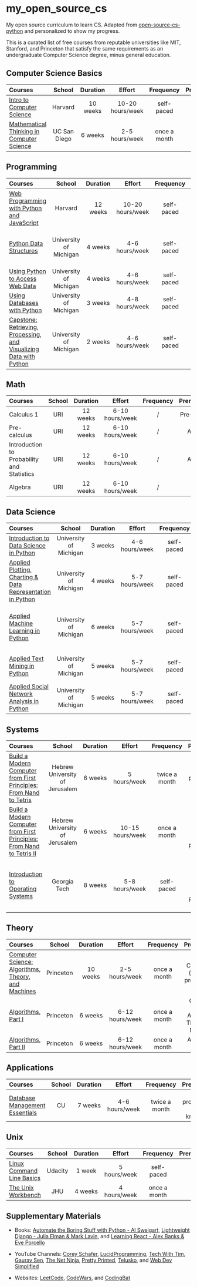 # my_open_source_cs
My open source curriculum to learn CS. Adapted from [open-source-cs-python](https://github.com/ForrestKnight/open-source-cs-python) and personalized to show my progress.

This is a curated list of free courses from reputable universities like MIT, Stanford, and Princeton that satisfy the same requirements as an undergraduate Computer Science degree, minus general education.

## Computer Science Basics

Courses | School | Duration | Effort | Frequency | Prerequisites | Status
:-- | :--: | :--: | :--: | :--: | :--: | :--:
[Intro to Computer Science](https://www.edx.org/course/cs50s-introduction-computer-science-harvardx-cs50x) | Harvard | 10 weeks | 10-20 hours/week | self-paced | none | ✔️
[Mathematical Thinking in Computer Science](https://click.linksynergy.com/deeplink?id=PtFMiHYfEVk&mid=40328&murl=https%3A%2F%2Fwww.coursera.org%2Flearn%2Fwhat-is-a-proof) | UC San Diego | 6 weeks | 2-5 hours/week | once a month | none | 🟧

## Programming

Courses | School | Duration | Effort | Frequency | Prerequisites | Status
:-- | :--: | :--: | :--: | :--: | :--: | :--:
[Web Programming with Python and JavaScript](https://cs50.harvard.edu/web/2020/) | Harvard | 12 weeks | 10-20 hours/week | self-paced | Intro to Computer Science | ✔️
[Python Data Structures](https://click.linksynergy.com/deeplink?id=PtFMiHYfEVk&mid=40328&murl=https%3A%2F%2Fwww.coursera.org%2Flearn%2Fpython-data)| University of Michigan | 4 weeks | 4-6 hours/week | self-paced | Web Programming with Python and JavaScript | ✔️
[Using Python to Access Web Data](https://click.linksynergy.com/deeplink?id=PtFMiHYfEVk&mid=40328&murl=https%3A%2F%2Fwww.coursera.org%2Flearn%2Fpython-network-data)| University of Michigan | 4 weeks | 4-6 hours/week | self-paced | Python Data Structures
[Using Databases with Python](https://click.linksynergy.com/deeplink?id=PtFMiHYfEVk&mid=40328&murl=https%3A%2F%2Fwww.coursera.org%2Flearn%2Fpython-databases)| University of Michigan | 3 weeks | 4-8 hours/week | self-paced | Using Python to Access Web Data
[Capstone: Retrieving, Processing, and Visualizing Data with Python](https://click.linksynergy.com/deeplink?id=PtFMiHYfEVk&mid=40328&murl=https%3A%2F%2Fwww.coursera.org%2Flearn%2Fpython-data-visualization) | University of Michigan | 2 weeks | 4-6 hours/week | self-paced | Using Databases with Python

## Math

Courses | School | Duration | Effort | Frequency | Prerequisites | Status
:-- | :--: | :--: | :--: | :--: | :--: | :--:
Calculus 1 | URI | 12 weeks | 6-10 hours/week | / | Pre-calculus | ✔️
Pre-calculus | URI | 12 weeks | 6-10 hours/week | / | Algebra | ✔️
Introduction to Probability and Statistics | URI | 12 weeks | 6-10 hours/week | / | Algebra | ✔️
Algebra | URI | 12 weeks | 6-10 hours/week | / | none | ✔️


## Data Science

Courses | School | Duration | Effort | Frequency | Prerequisites | Status
:-- | :--: | :--: | :--: | :--: | :--: | :--:
[Introduction to Data Science in Python](https://click.linksynergy.com/deeplink?id=PtFMiHYfEVk&mid=40328&murl=https%3A%2F%2Fwww.coursera.org%2Flearn%2Fpython-data-analysis) | University of Michigan | 3 weeks | 4-6 hours/week | self-paced | basic programming knowledge
[Applied Plotting, Charting & Data Representation in Python](https://click.linksynergy.com/deeplink?id=PtFMiHYfEVk&mid=40328&murl=https%3A%2F%2Fwww.coursera.org%2Flearn%2Fpython-plotting) | University of Michigan | 4 weeks | 5-7 hours/week | self-paced | Introduction to Data Science in Python
[Applied Machine Learning in Python](https://click.linksynergy.com/deeplink?id=PtFMiHYfEVk&mid=40328&murl=https%3A%2F%2Fwww.coursera.org%2Flearn%2Fpython-machine-learning) | University of Michigan | 6 weeks | 5-7 hours/week | self-paced | Applied Plotting, Charting & Data Representation in Python
[Applied Text Mining in Python](https://click.linksynergy.com/deeplink?id=PtFMiHYfEVk&mid=40328&murl=https%3A%2F%2Fwww.coursera.org%2Flearn%2Fpython-text-mining) | University of Michigan | 5 weeks | 5-7 hours/week | self-paced | Applied Machine Learning in Python
[Applied Social Network Analysis in Python](https://click.linksynergy.com/deeplink?id=PtFMiHYfEVk&mid=40328&murl=https%3A%2F%2Fwww.coursera.org%2Flearn%2Fpython-social-network-analysis) | University of Michigan | 5 weeks | 5-7 hours/week | self-paced | Applied Text Mining in Python

## Systems

Courses | School | Duration | Effort | Frequency | Prerequisites | Status
:-- | :--: | :--: | :--: | :--: | :--: | :--:
[Build a Modern Computer from First Principles: From Nand to Tetris](https://click.linksynergy.com/deeplink?id=PtFMiHYfEVk&mid=40328&murl=https%3A%2F%2Fwww.coursera.org%2Flearn%2Fbuild-a-computer) | Hebrew University of Jerusalem | 6 weeks | 5 hours/week | twice a month | basic programming knowledge
[Build a Modern Computer from First Principles: From Nand to Tetris II](https://click.linksynergy.com/deeplink?id=PtFMiHYfEVk&mid=40328&murl=https%3A%2F%2Fwww.coursera.org%2Flearn%2Fnand2tetris2) | Hebrew University of Jerusalem | 6 weeks | 10-15 hours/week | once a month | Build a Modern Computer from First Principles: From Nand to Tetris
[Introduction to Operating Systems](https://imp.i115008.net/introduction-to-operating-systems)| Georgia Tech | 8 weeks | 5-8 hours/week | self-paced | Build a Modern Computer from First Principles: From Nand to Tetris II


## Theory

Courses | School | Duration | Effort | Frequency | Prerequisites | Status
:-- | :--: | :--: | :--: | :--: | :--: | :--:
[Computer Science: Algorithms, Theory, and Machines](https://click.linksynergy.com/deeplink?id=PtFMiHYfEVk&mid=40328&murl=https%3A%2F%2Fwww.coursera.org%2Flearn%2Fcs-algorithms-theory-machines) | Princeton | 10 weeks | 2-5 hours/week | once a month | Calculus 1A (all), basic programming
[Algorithms, Part I](https://click.linksynergy.com/deeplink?id=PtFMiHYfEVk&mid=40328&murl=https%3A%2F%2Fwww.coursera.org%2Flearn%2Falgorithms-part1) | Princeton | 6 weeks | 6-12 hours/week | once a month | Computer Science: Algorithms, Theory, and Machines
[Algorithms, Part II](https://click.linksynergy.com/deeplink?id=PtFMiHYfEVk&mid=40328&murl=https%3A%2F%2Fwww.coursera.org%2Flearn%2Falgorithms-part2) | Princeton | 6 weeks | 6-12 hours/week | once a month | Algorithms, Part I


## Applications

Courses | School | Duration | Effort | Frequency | Prerequisites | Status
:-- | :--: | :--: | :--: | :--: | :--: | :--:
[Database Management Essentials](https://www.coursera.org/learn/database-management) | CU | 7 weeks | 4-6 hours/week | twice a month | basic programming & CS knowledge


## Unix

Courses | School | Duration | Effort | Frequency | Prerequisites | Status
:-- | :--: | :--: | :--: | :--: | :--: | :--:
[Linux Command Line Basics](https://imp.i115008.net/linux-command-line-basics) | Udacity | 1 week | 5 hours/week | self-paced | none | ✔️
[The Unix Workbench](https://click.linksynergy.com/deeplink?id=PtFMiHYfEVk&mid=40328&murl=https%3A%2F%2Fwww.coursera.org%2Flearn%2Funix) | JHU | 4 weeks | 4 hours/week | once a month | none | ✔️

## Supplementary Materials

- Books: [Automate the Boring Stuff with Python - Al Sweigart](https://automatetheboringstuff.com/), [Lightweight Django - Julia Elman & Mark Lavin](https://www.oreilly.com/library/view/lightweight-django/9781491946275/), and [Learning React - Alex Banks & Eve Porcello](https://www.oreilly.com/library/view/learning-react-2nd/9781492051718/)


- YouTube Channels: [Corey Schafer](https://www.youtube.com/user/schafer5), [LucidProgramming](https://www.youtube.com/channel/UCFxcvyt2Ucq5IL0_1Njzqlg), [Tech With Tim](https://www.youtube.com/channel/UC4JX40jDee_tINbkjycV4Sg), [Gaurav Sen](https://www.youtube.com/channel/UCRPMAqdtSgd0Ipeef7iFsKw), [The Net Ninja](https://www.youtube.com/channel/UCW5YeuERMmlnqo4oq8vwUpg), [Pretty Printed](https://www.youtube.com/channel/UC-QDfvrRIDB6F0bIO4I4HkQ), [Telusko](https://www.youtube.com/channel/UC59K-uG2A5ogwIrHw4bmlEg), and [Web Dev Simplified](https://www.youtube.com/channel/UCFbNIlppjAuEX4znoulh0Cw)


- Websites: [LeetCode](https://leetcode.com/), [CodeWars](https://www.codewars.com/), and [CodingBat](https://codingbat.com/)